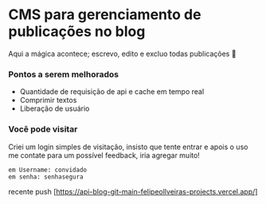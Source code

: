 # CMS para gerenciamento de publicações no blog
Aqui a mágica acontece; escrevo, edito e excluo todas publicações 🫶

### Pontos a serem melhorados
- Quantidade de requisição de api e cache em tempo real
- Comprimir textos
- Liberação de usuário

  
### Você pode visitar
 Criei um login simples de visitação, insisto que tente entrar e apois o uso me contate para um possível feedback, iria agregar muito!
 
    em Username: convidado 
    em senha: senhasegura


recente push [https://api-blog-git-main-felipeollveiras-projects.vercel.app/]
